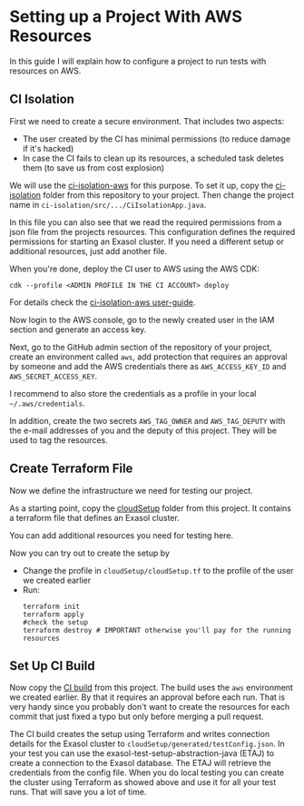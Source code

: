 # Setting up a Project With AWS Resources

In this guide I will explain how to configure a project to run tests with resources on AWS.

## CI Isolation

First we need to create a secure environment. That includes two aspects:

* The user created by the CI has minimal permissions (to reduce damage if it's hacked)
* In case the CI fails to clean up its resources, a scheduled task deletes them (to save us from cost explosion)

We will use the [ci-isolation-aws](https://github.com/exasol/ci-isolation-aws) for this purpose. To set it up, copy the [ci-isolation](../../ci-isolation) folder from this repository to your project. Then change the project name in `ci-isolation/src/.../CiIsolationApp.java`.

In this file you can also see that we read the required permissions from a json file from the projects resources. This configuration defines the required permissions for starting an Exasol cluster. If you need a different setup or additional resources, just add another file.

When you're done, deploy the CI user to AWS using the AWS CDK:

```shell
cdk --profile <ADMIN PROFILE IN THE CI ACCOUNT> deploy
```

For details check the [ci-isolation-aws user-guide](https://github.com/exasol/ci-isolation-aws).

Now login to the AWS console, go to the newly created user in the IAM section and generate an access key.

Next, go to the GitHub admin section of the repository of your project, create an environment called `aws`, add protection that requires an approval by someone and add the AWS credentials there as `AWS_ACCESS_KEY_ID` and `AWS_SECRET_ACCESS_KEY`.

I recommend to also store the credentials as a profile in your local `~/.aws/credentials`.

In addition, create the two secrets `AWS_TAG_OWNER` and `AWS_TAG_DEPUTY` with the e-mail addresses of you and the deputy of this project. They will be used to tag the resources.

## Create Terraform File

Now we define the infrastructure we need for testing our project.

As a starting point, copy the [cloudSetup](../../cloudSetup) folder from this project. It contains a terraform file that defines an Exasol cluster.

You can add additional resources you need for testing here.

Now you can try out to create the setup by

* Change the profile in `cloudSetup/cloudSetup.tf` to the profile of the user we created earlier
* Run:
    ```shell
    terraform init
    terraform apply
    #check the setup
    terraform destroy # IMPORTANT otherwise you'll pay for the running resources
  ```

## Set Up CI Build

Now copy the [CI build](../../.github/workflows/ci-build.yml) from this project. The build uses the `aws` environment we created earlier. By that it requires an approval before each run. That is very handy since you probably don't want to create the resources for each commit that just fixed a typo but only before merging a pull request.

The CI build creates the setup using Terraform and writes connection details for the Exasol cluster to `cloudSetup/generated/testConfig.json`. In your test you can use the exasol-test-setup-abstraction-java (ETAJ) to create a connection to the Exasol database. The ETAJ will retrieve the credentials from the config file. When you do local testing you can create the cluster using Terraform as showed above and use it for all your test runs. That will save you a lot of time.
